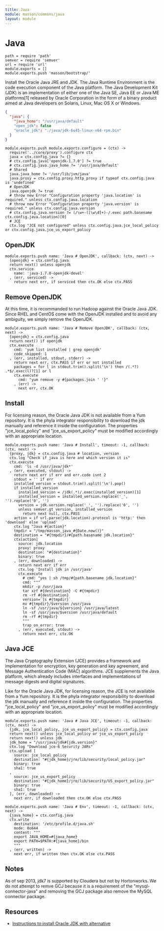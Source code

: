 ```yaml
---
title: Java
module: masson/commons/java
layout: module
---
```


# Java

    path = require 'path'
    semver = require 'semver'
    url = require 'url'
    module.exports = []
    module.exports.push 'masson/bootstrap/'

Install the Oracle Java JRE and JDK. The Java Runtime Environment is the code 
execution component of the Java platform. The Java Development Kit (JDK) is 
an implementation of either one of the Java SE, Java EE or Java ME platforms[1] 
released by Oracle Corporation in the form of a binary product aimed at Java 
developers on Solaris, Linux, Mac OS X or Windows.

```json
{
  "java": {
    "java_home": "/usr/java/default"
    "open_jdk": false
    "oracle_jdk": "./java/jdk-6u45-linux-x64-rpm.bin"
  }
}
```

[Oracle JDK 6]: http://www.oracle.com/technetwork/java/javasebusiness/downloads/java-archive-downloads-javase6-419409.html#jdk-6u45-oth-JPR
[Oracle JDK 7]: http://www.oracle.com/technetwork/java/javase/downloads/jdk7-downloads-1880260.html

    module.exports.push module.exports.configure = (ctx) ->
      require('../core/proxy').configure ctx
      java = ctx.config.java ?= {}
      # ctx.config.java['openjdk-1.7.0'] ?= true
      # ctx.config.java.java_home ?= '/usr/java/default'
      # Shared
      java.java_home ?= '/usr/lib/jvm/java'
      java.proxy = ctx.config.proxy.http_proxy if typeof ctx.config.java is 'undefined'
      # OpenJDK
      java.openjdk ?= true
      # throw new Error "Configuration property 'java.location' is required." unless ctx.config.java.location
      # throw new Error "Configuration property 'java.version' is required." unless ctx.config.java.version
      # ctx.config.java.version ?= (/\w+-([\w\d]+)-/.exec path.basename ctx.config.java.location)[0]
      # JCE
      ctx.log "JCE not configured" unless ctx.config.java.jce_local_policy or ctx.config.java.jce_us_export_policy
        

## OpenJDK

    module.exports.push name: 'Java # OpenJDK', callback: (ctx, next) ->
      {openjdk} = ctx.config.java
      return next() unless openjdk
      ctx.service
        name: 'java-1.7.0-openjdk-devel'
      , (err, serviced) ->
        return next err, if serviced then ctx.OK else ctx.PASS

## Remove OpenJDK

At this time, it is recommanded to run Hadoop against the Oracle Java JDK. Since RHEL and CentOS 
come with the OpenJDK installed and to avoid any ambiguity, we simply remove the OpenJDK.

    module.exports.push name: 'Java # Remove OpenJDK', callback: (ctx, next) ->
      {openjdk} = ctx.config.java
      return next() if openjdk
      ctx.execute
        cmd: 'yum list installed | grep openjdk'
        code_skipped: 1
      , (err, installed, stdout, stderr) ->
        return next err, ctx.PASS if err or not installed
        packages = for l in stdout.trim().split('\n') then /(.*?) .*$/.exec(l)?[1] or l
        ctx.execute
          cmd: "yum remove -y #{packages.join ' '}"
        , (err) ->
          next err, ctx.OK

## Install

For licensing reason, the Oracle Java JDK is not available from a Yum repository. It is the
phyla integrator responsibility to download the jdk manually and reference it 
inside the configuration. The properties "jce\_local\_policy" and 
"jce\_us\_export_policy" must be modified accordingly with an appropriate location.

    module.exports.push name: 'Java # Install', timeout: -1, callback: (ctx, next) ->
      {proxy, jdk} = ctx.config.java # location, version
      ctx.log "Check if java is here and which version it is"
      ctx.execute
        cmd: 'ls -d /usr/java/jdk*'
      , (err, executed, stdout) ->
        return next err if err and err.code isnt 2
        stdout = '' if err
        installed_version = stdout.trim().split('\n').pop()
        if installed_version
          installed_version = /jdk(.*)/.exec(installed_version)[1]
          installed_version = installed_version.replace('_', '').replace('0', '')
          version = jdk.version.replace('_', '').replace('0', '')
          unless semver.gt version, installed_version
            return next null, ctx.PASS
        action = if url.parse(jdk.location).protocol is 'http:' then 'download' else 'upload'
        ctx.log "Java #{action}"
        tmpdir = "/tmp/masson_java_#{Date.now()}"
        destination = "#{tmpdir}/#{path.basename jdk.location}"
        ctx[action]
          source: jdk.location
          proxy: proxy
          destination: "#{destination}"
          binary: true
        , (err, downloaded) ->
          return next err if err
          ctx.log 'Install jdk in /usr/java'
          ctx.execute
            # cmd: "yes | sh /tmp/#{path.basename jdk.location}"
            cmd: """
            mkdir -p /usr/java
            tar xzf #{destination} -C #{tmpdir}
            rm -rf #{destination}
            version=`ls #{tmpdir}`
            mv #{tmpdir}/$version /usr/java
            ln -sf /usr/java/${version} /usr/java/latest
            ln -sf /usr/java/$version /usr/java/default
            rm -rf #{tmpdir}
            """
            trap_on_error: true
          , (err, executed, stdout) ->
            return next err, ctx.OK

## Java JCE

The Java Cryptography Extension (JCE) provides a framework and implementation for encryption, 
key generation and key agreement, and Message Authentication Code (MAC) algorithms. JCE 
supplements the Java platform, which already includes interfaces and implementations of 
message digests and digital signatures.

Like for the Oracle Java JDK, for licensing reason, the JCE is not available from a Yum 
repository. It is the phyla integrator responsibility to download the jdk manually and 
reference it inside the configuration. The properties "jce\_local\_policy" and 
"jce\_us\_export_policy" must be modified accordingly with an appropriate location.

    module.exports.push name: 'Java # Java JCE', timeout: -1, callback: (ctx, next) ->
      {jdk, jce_local_policy, jce_us_export_policy} = ctx.config.java
      return next() unless jce_local_policy or jce_us_export_policy
      return next() unless jdk
      jdk_home = "/usr/java/jdk#{jdk.version}"
      ctx.log "Download jce-6 Security JARs"
      ctx.upload [
        source: jce_local_policy
        destination: "#{jdk_home}/jre/lib/security/local_policy.jar"
        binary: true
        sha1: true
      ,
        source: jce_us_export_policy
        destination: "#{jdk_home}/jre/lib/security/US_export_policy.jar"
        binary: true
        sha1: true
      ], (err, downloaded) ->
        next err, if downloaded then ctx.OK else ctx.PASS

    module.exports.push name: 'Java # Env', timeout: -1, callback: (ctx, next) ->
      {java_home} = ctx.config.java
      ctx.write
        destination: '/etc/profile.d/java.sh'
        mode: 0o644
        content: """
        export JAVA_HOME=#{java_home}
        export PATH=$PATH:#{java_home}/bin
        """
      , (err, written) ->
        next err, if written then ctx.OK else ctx.PASS

## Notes

As of sep 2013, jdk7 is supported by Cloudera but not by Hortonworks.
We do not attempt to remve GCJ because it is a requirement of the "mysql-connector-java"
and removing the GCJ package also remove the MySQL connector package.

## Resources

*   [Instructions to install Oracle JDK with alternative](http://www.if-not-true-then-false.com/2010/install-sun-oracle-java-jdk-jre-6-on-fedora-centos-red-hat-rhel/) 




